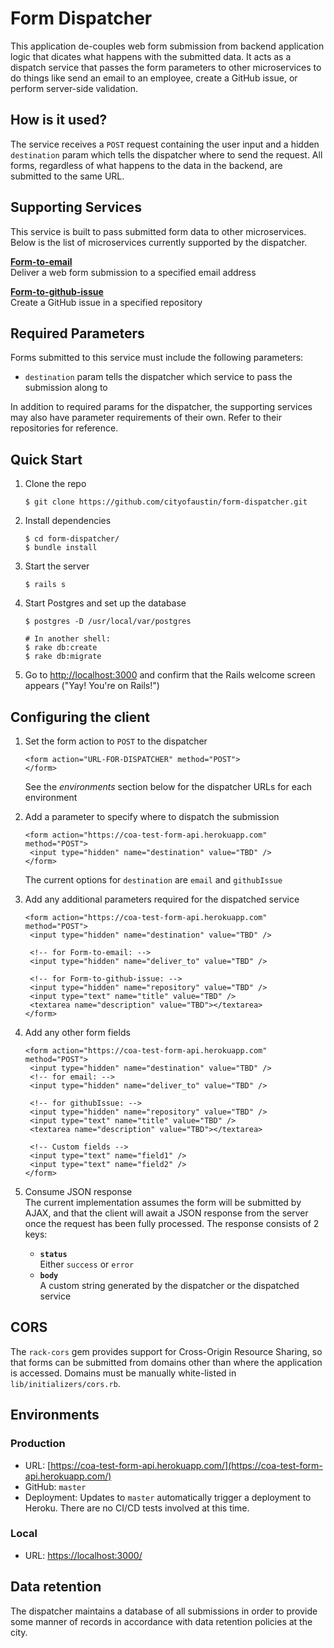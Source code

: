 # Form Dispatcher

This application de-couples web form submission from backend application logic that dicates what happens with the submitted data. It acts as a dispatch service that passes the form parameters to other microservices to do things like send an email to an employee, create a GitHub issue, or perform server-side validation.

## How is it used?

The service receives a `POST` request containing the user input and a hidden `destination` param which tells the dispatcher where to send the request. All forms, regardless of what happens to the data in the backend, are submitted to the same URL. 

## Supporting Services

This service is built to pass submitted form data to other microservices. Below is the list of microservices currently supported by the dispatcher.

**[Form-to-email](https://github.com/cityofaustin/form-to-email)**  
Deliver a web form submission to a specified email address

**[Form-to-github-issue](https://github.com/cityofaustin/form-to-github-issue)**  
Create a GitHub issue in a specified repository

## Required Parameters

Forms submitted to this service must include the following parameters:

- `destination` param tells the dispatcher which service to pass the submission along to

In addition to required params for the dispatcher, the supporting services may also have parameter requirements of their own. Refer to their repositories for reference.

## Quick Start

1. Clone the repo  

   ```
   $ git clone https://github.com/cityofaustin/form-dispatcher.git
   ```

2. Install dependencies  

   ```
   $ cd form-dispatcher/
   $ bundle install
   ```

3. Start the server  

   ```
   $ rails s
   ```

4. Start Postgres and set up the database  

   ```
   $ postgres -D /usr/local/var/postgres

   # In another shell:
   $ rake db:create
   $ rake db:migrate
   ```

5. Go to [http://localhost:3000](http://localhost:3000) and confirm that the Rails welcome screen appears ("Yay! You're on Rails!")

## Configuring the client

1. Set the form action to `POST` to the dispatcher  

   ```
   <form action="URL-FOR-DISPATCHER" method="POST">
   </form>
   ```

   See the *environments* section below for the dispatcher URLs for each environment

2. Add a parameter to specify where to dispatch the submission  

   ```
   <form action="https://coa-test-form-api.herokuapp.com" method="POST">
   	<input type="hidden" name="destination" value="TBD" />
   </form>
   ```

   The current options for `destination` are `email` and `githubIssue`

3. Add any additional parameters required for the dispatched service  

   ```
   <form action="https://coa-test-form-api.herokuapp.com" method="POST">
   	<input type="hidden" name="destination" value="TBD" />

   	<!-- for Form-to-email: -->
   	<input type="hidden" name="deliver_to" value="TBD" />
   	
   	<!-- for Form-to-github-issue: -->
   	<input type="hidden" name="repository" value="TBD" />
   	<input type="text" name="title" value="TBD" />
   	<textarea name="description" value="TBD"></textarea>
   </form>
   ```

4. Add any other form fields  

   ```
   <form action="https://coa-test-form-api.herokuapp.com" method="POST">
   	<input type="hidden" name="destination" value="TBD" />
   	<!-- for email: -->
   	<input type="hidden" name="deliver_to" value="TBD" />
   	
   	<!-- for githubIssue: -->
   	<input type="hidden" name="repository" value="TBD" />
   	<input type="text" name="title" value="TBD" />
   	<textarea name="description" value="TBD"></textarea>
   	
   	<!-- Custom fields -->
   	<input type="text" name="field1" />
   	<input type="text" name="field2" />
   </form>
   ```

5. Consume JSON response  
   The current implementation assumes the form will be submitted by AJAX, and that the client will await a JSON response from the server once the request has been fully processed. The response consists of 2 keys:  

   - **`status`**  
     Either `success` or `error`
   - **`body`**  
     A custom string generated by the dispatcher or the dispatched service

## CORS

The `rack-cors` gem provides support for Cross-Origin Resource Sharing, so that forms can be submitted from domains other than where the application is accessed. Domains must be manually white-listed in `lib/initializers/cors.rb`.

## Environments

### Production

- URL: [https://coa-test-form-api.herokuapp.com/](https://coa-test-form-api.herokuapp.com/)
- GitHub: `master`
- Deployment: Updates to `master` automatically trigger a deployment to Heroku. There are no CI/CD tests involved at this time.

### Local

- URL: [https://localhost:3000/](https://localhost:3000)

## Data retention

The dispatcher maintains a database of all submissions in order to provide some manner of records in accordance with data retention policies at the city.

## 
